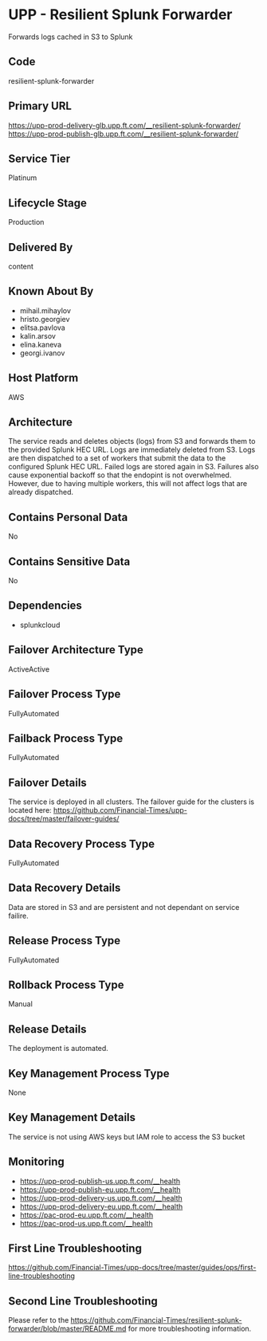 <!--
    Written in the format prescribed by https://github.com/Financial-Times/runbook.md.
    Any future edits should abide by this format.
-->

# UPP - Resilient Splunk Forwarder

Forwards logs cached in S3 to Splunk

## Code

resilient-splunk-forwarder

## Primary URL

<https://upp-prod-delivery-glb.upp.ft.com/__resilient-splunk-forwarder/>
<https://upp-prod-publish-glb.upp.ft.com/__resilient-splunk-forwarder/>

## Service Tier

Platinum

## Lifecycle Stage

Production

## Delivered By

content

## Known About By

- mihail.mihaylov
- hristo.georgiev
- elitsa.pavlova
- kalin.arsov
- elina.kaneva
- georgi.ivanov

## Host Platform

AWS

## Architecture

The service reads and deletes objects (logs) from S3 and forwards them to the provided Splunk HEC URL. Logs are immediately deleted from S3. Logs are then dispatched to a set of workers that submit the data to the configured Splunk HEC URL. Failed logs are stored again in S3. Failures also cause exponential backoff so that the endopint is not overwhelmed. However, due to having multiple workers, this will not affect logs that are already dispatched.

## Contains Personal Data

No

## Contains Sensitive Data

No

## Dependencies

- splunkcloud

## Failover Architecture Type

ActiveActive

## Failover Process Type

FullyAutomated

## Failback Process Type

FullyAutomated

## Failover Details

The service is deployed in all clusters. The failover guide for the clusters is located here: <https://github.com/Financial-Times/upp-docs/tree/master/failover-guides/>

## Data Recovery Process Type

FullyAutomated

## Data Recovery Details

Data are stored in S3 and are persistent and not dependant on service failire.

## Release Process Type

FullyAutomated

## Rollback Process Type

Manual

## Release Details

The deployment is automated.

## Key Management Process Type

None

## Key Management Details

The service is not using AWS keys but IAM role to access the S3 bucket

## Monitoring

- https://upp-prod-publish-us.upp.ft.com/__health
- https://upp-prod-publish-eu.upp.ft.com/__health
- https://upp-prod-delivery-us.upp.ft.com/__health
- https://upp-prod-delivery-eu.upp.ft.com/__health
- https://pac-prod-eu.upp.ft.com/__health
- https://pac-prod-us.upp.ft.com/__health

## First Line Troubleshooting

https://github.com/Financial-Times/upp-docs/tree/master/guides/ops/first-line-troubleshooting

## Second Line Troubleshooting

Please refer to the https://github.com/Financial-Times/resilient-splunk-forwarder/blob/master/README.md for more troubleshooting information.
